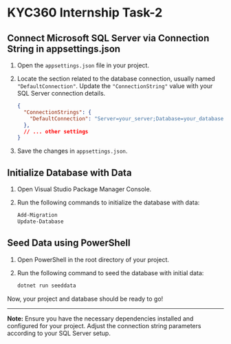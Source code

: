 # KYC360 Internship Task-2

## Connect Microsoft SQL Server via Connection String in appsettings.json

1. Open the `appsettings.json` file in your project.

2. Locate the section related to the database connection, usually named `"DefaultConnection"`. Update the `"ConnectionString"` value with your SQL Server connection details.

    ```json
    {
      "ConnectionStrings": {
        "DefaultConnection": "Server=your_server;Database=your_database;User=your_user;Password=your_password;"
      },
      // ... other settings
    }
    ```

3. Save the changes in `appsettings.json`.

## Initialize Database with Data

1. Open Visual Studio Package Manager Console.

2. Run the following commands to initialize the database with data:

    ```powershell
    Add-Migration
    Update-Database
    ```

## Seed Data using PowerShell

1. Open PowerShell in the root directory of your project.

2. Run the following command to seed the database with initial data:

    ```powershell
    dotnet run seeddata
    ```

Now, your project and database should be ready to go!

---

**Note:** Ensure you have the necessary dependencies installed and configured for your project. Adjust the connection string parameters according to your SQL Server setup.
